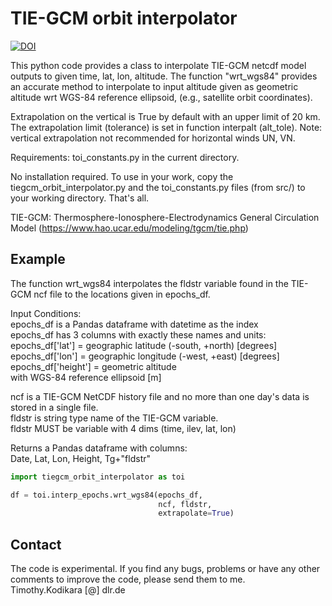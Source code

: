 # TIE-GCM orbit interpolator

[![DOI](https://zenodo.org/badge/619801858.svg)](https://zenodo.org/badge/latestdoi/619801858)

This python code provides a class to interpolate TIE-GCM netcdf model outputs to given time, lat, lon, altitude. The function "wrt_wgs84" provides an accurate method to interpolate to input altitude given as geometric altitude wrt WGS-84 reference ellipsoid, (e.g., satellite orbit coordinates).

Extrapolation on the vertical is True by default with an upper limit of 20 km.
The extrapolation limit (tolerance) is set in function interpalt (alt_tole).
Note: vertical extrapolation not recommended for horizontal winds UN, VN.

Requirements:
toi_constants.py in the current directory.

No installation required. To use in your work,
copy the tiegcm_orbit_interpolator.py and the toi_constants.py files (from src/)
to your working directory. That's all.

TIE-GCM: Thermosphere-Ionosphere-Electrodynamics General Circulation Model
(<https://www.hao.ucar.edu/modeling/tgcm/tie.php>)

## Example

The function wrt_wgs84 interpolates the fldstr variable found in the TIE-GCM
ncf file to the locations given in epochs_df.

Input Conditions:  
epochs_df is a Pandas dataframe with datetime as the index  
epochs_df has 3 columns with exactly these names and units:  
epochs_df['lat'] = geographic latitude (-south, +north) [degrees]  
epochs_df['lon'] = geographic longitude (-west, +east) [degrees]  
epochs_df['height'] = geometric altitude  
with WGS-84 reference ellipsoid [m]  

ncf is a TIE-GCM NetCDF history file and no more than one day's data is stored in a single file.  
fldstr is string type name of the TIE-GCM variable.  
fldstr MUST be variable with 4 dims (time, ilev, lat, lon)  

Returns a Pandas dataframe with columns:  
Date, Lat, Lon, Height, Tg+"fldstr"

```python
import tiegcm_orbit_interpolator as toi

df = toi.interp_epochs.wrt_wgs84(epochs_df,
                                 ncf, fldstr,
                                 extrapolate=True)
```

## Contact

The code is experimental. If you find any bugs, problems or have any other comments to improve the code, please send them to me.  
Timothy.Kodikara [@] dlr.de
